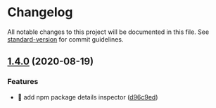 # Changelog

All notable changes to this project will be documented in this file. See [standard-version](https://github.com/conventional-changelog/standard-version) for commit guidelines.

## [1.4.0](https://github.com/tahsinature/cross-tools/compare/v1.3.5...v1.4.0) (2020-08-19)


### Features

* 🎸 add npm package details inspector ([d96c9ed](https://github.com/tahsinature/cross-tools/commit/d96c9ed3efbf506e1495192773e0a851e1891619))

